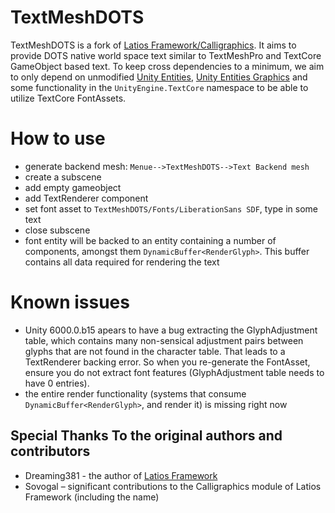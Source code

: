 # TextMeshDOTS

TextMeshDOTS is a fork of [Latios Framework/Calligraphics](https://github.com/Dreaming381/Latios-Framework/tree/master/Calligraphics). It aims to provide DOTS native 
world space text similar to TextMeshPro and TextCore GameObject based text. To keep
cross dependencies to a minimum, we aim to only depend on unmodified [Unity Entities](https://docs.unity3d.com/Packages/com.unity.entities@1.2/manual/index.html),
[Unity Entities Graphics](https://docs.unity3d.com/Packages/com.unity.entities.graphics@1.2/manual/index.html) and some functionality in the `UnityEngine.TextCore` namespace to 
be able to utilize TextCore FontAssets.

# How to use
-	generate backend mesh: `Menue-->TextMeshDOTS-->Text Backend mesh`
-   create a subscene
-   add empty gameobject
-   add TextRenderer component
-   set font asset to `TextMeshDOTS/Fonts/LiberationSans SDF`, type in some text
-   close subscene
-	font entity will be backed to an entity containing a number of components, amongst them  `DynamicBuffer<RenderGlyph>`. This buffer contains all data required for rendering the text


# Known issues
-   Unity 6000.0.b15 apears to have a bug extracting the GlyphAdjustment table, which contains many non-sensical adjustment pairs between glyphs that are not found in the character table. 
That leads to a TextRenderer backing error. So when you re-generate the FontAsset, ensure you do not extract font features (GlyphAdjustment table needs to have 0 entries).
-   the entire render functionality (systems that consume `DynamicBuffer<RenderGlyph>`, and render it) is missing right now


## Special Thanks To the original authors and contributors

-   Dreaming381 -  the author of [Latios Framework](https://github.com/Dreaming381/Latios-Framework)
-   Sovogal – significant contributions to the Calligraphics module of Latios Framework (including the name)
